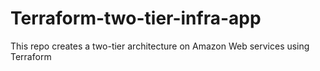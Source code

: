 # Terraform-two-tier-infra-app
This repo creates a two-tier architecture on Amazon Web services using Terraform
